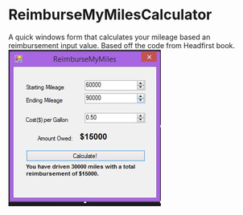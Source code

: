 # ReimburseMyMilesCalculator
A quick windows form that calculates your mileage based an reimbursement input value. Based off the code from Headfirst book.
![Application Image](/Ch4MileageCalculator/AppPhoto.jpg)

